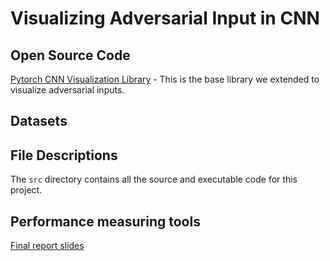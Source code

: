 # Visualizing Adversarial Input in CNN



## Open Source Code
[Pytorch CNN Visualization Library](https://github.com/utkuozbulak/pytorch-cnn-visualizations) - This is the base library we extended to visualize adversarial inputs.

## Datasets

## File Descriptions
The `src` directory contains all the source and executable code for this project. 

## Performance measuring tools
[Final report slides](https://docs.google.com/presentation/d/1B4nlIPwYD1a5yyy9jYZ0WY2ttrhzmF-bHCAXQw_L5mg/edit?usp=sharing)

